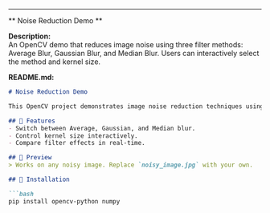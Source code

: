 
---

** Noise Reduction Demo **

**Description:**  
An OpenCV demo that reduces image noise using three filter methods: Average Blur, Gaussian Blur, and Median Blur. Users can interactively select the method and kernel size.

**README.md:**
```markdown
# Noise Reduction Demo

This OpenCV project demonstrates image noise reduction techniques using interactive trackbars for filter type and kernel size.

## 🧰 Features
- Switch between Average, Gaussian, and Median blur.
- Control kernel size interactively.
- Compare filter effects in real-time.

## 📸 Preview
> Works on any noisy image. Replace `noisy_image.jpg` with your own.

## 🚀 Installation

```bash
pip install opencv-python numpy
